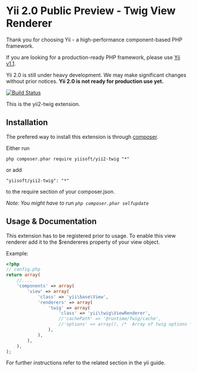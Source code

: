 Yii 2.0 Public Preview - Twig View Renderer
===========================================

Thank you for choosing Yii - a high-performance component-based PHP framework.

If you are looking for a production-ready PHP framework, please use
[Yii v1.1](https://github.com/yiisoft/yii).

Yii 2.0 is still under heavy development. We may make significant changes
without prior notices. **Yii 2.0 is not ready for production use yet.**

[![Build Status](https://secure.travis-ci.org/yiisoft/yii2.png)](http://travis-ci.org/yiisoft/yii2)

This is the yii2-twig extension.


Installation
------------

The prefered way to install this extension is through [composer](http://getcomposer.org/download/).

Either run
```
php composer.phar require yiisoft/yii2-twig "*"
```

or add
```
"yiisoft/yii2-twig": "*"
```
to the require section of your composer.json.


*Note: You might have to run `php composer.phar selfupdate`*


Usage & Documentation
---------------------

This extension has to be registered prior to usage.
To enable this view renderer add it to the $rendereres property of your view object.

Example: 
```php
<?php
// config.php
return array(
	//....
	'components' => array(
		'view' => array(
			'class' => 'yii\base\View',
			'renderers' => array(
				'twig' => array(
					'class' => 'yii\twig\ViewRenderer',
					//'cachePath' => '@runtime/Twig/cache',
					//'options' => array(), /*  Array of twig options */
				),
			),
		),
	),
);
```

For further instructions refer to the related section in the yii guide.
